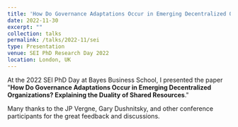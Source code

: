 ```yaml
---
title: 'How Do Governance Adaptations Occur in Emerging Decentralized Organizations? Explaining the Duality of Shared Resources'
date: 2022-11-30
excerpt: ""
collection: talks
permalink: /talks/2022-11/sei
type: Presentation
venue: SEI PhD Research Day 2022
location: London, UK
---
```


At the 2022 SEI PhD Day at Bayes Business School, I presented the paper "**How Do Governance Adaptations Occur in Emerging Decentralized Organizations? Explaining the Duality of Shared Resources**."

Many thanks to the JP Vergne, Gary Dushnitsky, and other conference participants for the great feedback and discussions.